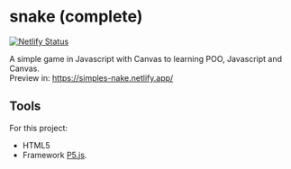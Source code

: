 # snake (complete)
[![Netlify Status](https://api.netlify.com/api/v1/badges/051259e7-15de-4a5c-bb13-7a7229b181ad/deploy-status)](https://app.netlify.com/sites/simples-nake/deploys)

A simple game in Javascript with Canvas to learning POO, Javascript and Canvas. <br />
  Preview in: https://simples-nake.netlify.app/

## Tools
For this project:
  - HTML5
  - Framework <a href="https://p5js.org/">P5.js</a>.
